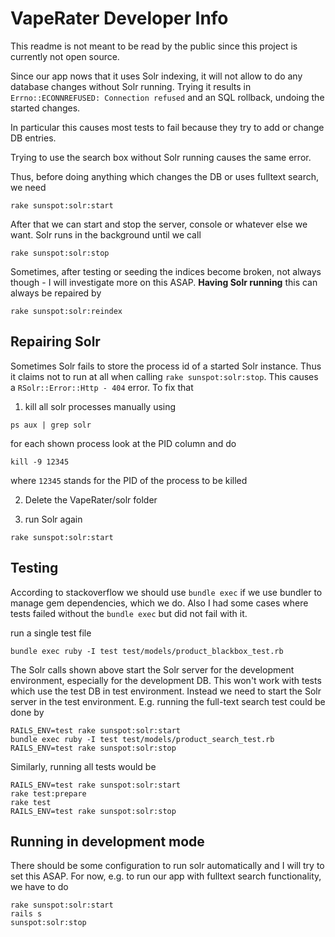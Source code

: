 # VapeRater Developer Info

This readme is not meant to be read by the public since this project is currently not open source.

Since our app nows that it uses Solr indexing, it will not allow to do any database changes
without Solr running. Trying it results in `Errno::ECONNREFUSED: Connection refused` and an SQL
rollback, undoing the started changes.

In particular this causes most tests to fail because they try to add or change DB entries.

Trying to use the search box without Solr running causes the same error.


Thus, before doing anything which changes the DB or uses fulltext search, we need
```
rake sunspot:solr:start
```

After that we can start and stop the server, console or whatever else we want. Solr runs in the
background until we call
```
rake sunspot:solr:stop
```

Sometimes, after testing or seeding the indices become broken, not always though - I will
investigate more on this ASAP. **Having Solr running** this can always be repaired by
```
rake sunspot:solr:reindex
```


## Repairing Solr

Sometimes Solr fails to store the process id of a started Solr instance. Thus it claims not to
run at all when calling `rake sunspot:solr:stop`. This causes a `RSolr::Error::Http - 404` error.
To fix that

1) kill all solr processes manually using
```
ps aux | grep solr
```
for each shown process look at the PID column and do
```
kill -9 12345
```
where `12345` stands for the PID of the process to be killed

2) Delete the VapeRater/solr folder

3) run Solr again
```
rake sunspot:solr:start
```

## Testing

According to stackoverflow we should use `bundle exec` if we use bundler to manage gem
dependencies, which we do. Also I had some cases where tests failed without the `bundle exec`
but did not fail with it.


run a single test file
```
bundle exec ruby -I test test/models/product_blackbox_test.rb
```

The Solr calls shown above start the Solr server for the development environment, especially for
the development DB. This won't work with tests which use the test DB in test environment.
Instead we need to start the Solr server in the test environment. E.g. running the full-text search
test could be done by
```
RAILS_ENV=test rake sunspot:solr:start
bundle exec ruby -I test test/models/product_search_test.rb
RAILS_ENV=test rake sunspot:solr:stop
```

Similarly, running all tests would be
```
RAILS_ENV=test rake sunspot:solr:start
rake test:prepare
rake test
RAILS_ENV=test rake sunspot:solr:stop
```

## Running in development mode

There should be some configuration to run solr automatically and I will try to set this ASAP.
For now, e.g. to run our app with fulltext search functionality, we have to do
```
rake sunspot:solr:start
rails s
sunspot:solr:stop
```
